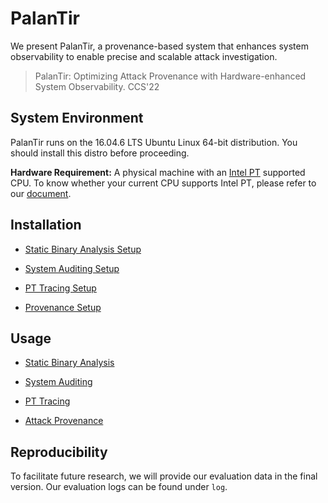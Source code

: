 # PalanTir

We present PalanTir, a provenance-based system that enhances system observability
to enable precise and scalable attack investigation.

> PalanTir: Optimizing Attack Provenance with Hardware-enhanced System Observability. CCS'22


## System Environment

PalanTir runs on the 16.04.6 LTS Ubuntu Linux 64-bit distribution. You should
install this distro before proceeding.

**Hardware Requirement:** 
A physical machine with an [Intel PT](https://www.intel.com/content/www/us/en/support/articles/000056730/processors.html) supported CPU. 
To know whether your current CPU supports Intel PT, please refer to our [document](docs/check-pt-support.md).

## Installation

- [Static Binary Analysis Setup](docs/static-analysis-setup.md)

- [System Auditing Setup](docs/audit_setup.md)

- [PT Tracing Setup](docs/pt_setup.md)

- [Provenance Setup](docs/provenance_setup.md)

## Usage

- [Static Binary Analysis](docs/static-analysis.md)

- [System Auditing](docs/audit_usage.md)

- [PT Tracing](docs/pt_usage.md)

- [Attack Provenance](docs/provenance_usage.md)

## Reproducibility
To facilitate future research, we will provide our evaluation data in the
final version. Our evaluation logs can be found under `log`.
